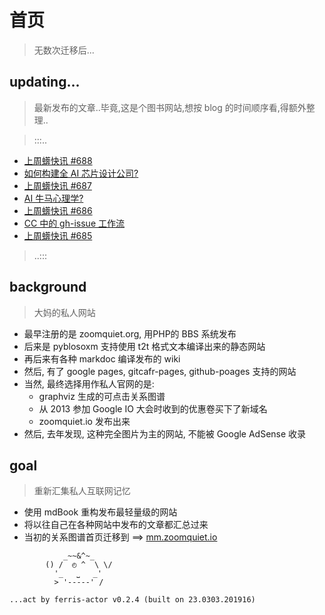 # 首页
> 无数次迁移后...



## updating...
> 最新发布的文章..毕竟,这是个图书网站,想按 blog 的时间顺序看,得额外整理..

> :::..


+ <a href='Weekly/25/20250701-688/'>上周蠎快讯 #688</a>
+ <a href='Pythonic/25/20250629-ai-chip-design-feasibility-report/'>如何构建全 AI 芯片设计公司?</a>
+ <a href='Weekly/25/20250625-687/'>上周蠎快讯 #687</a>
+ <a href='MurMur/25/20250620-cc/'>AI 牛马心理学?</a>
+ <a href='Weekly/25/20250618-686/'>上周蠎快讯 #686</a>
+ <a href='Pythonic/25/20250615-claude-code-gh-flow/'>CC 中的 gh-issue 工作流</a>
+ <a href='Weekly/25/20250611-685/'>上周蠎快讯 #685</a>

> ..:::


## background
> 大妈的私人网站

- 最早注册的是 zoomquiet.org, 用PHP的 BBS 系统发布
- 后来是 pyblosoxm 支持使用 t2t 格式文本编译出来的静态网站
- 再后来有各种 markdoc 编译发布的 wiki
- 然后, 有了 google pages, gitcafr-pages, github-poages 支持的网站
- 当然, 最终选择用作私人官网的是:
    - graphviz 生成的可点击关系图谱
    - 从 2013 参加 Google IO 大会时收到的优惠卷买下了新域名
    - zoomquiet.io 发布出来
- 然后, 去年发现, 这种完全图片为主的网站, 不能被 Google AdSense 收录

## goal
> 重新汇集私人互联网记忆

- 使用 mdBook 重构发布最轻量级的网站
- 将以往自己在各种网站中发布的文章都汇总过来
- 当初的关系图谱首页迁移到 ==> [mm.zoomquiet.io](https://mm.zoomquiet.io)



```
            _~~&^~_
        () /  ◴ ^  \ \/
          '_   ⎵   _'
          > '-----' /

...act by ferris-actor v0.2.4 (built on 23.0303.201916)
```
